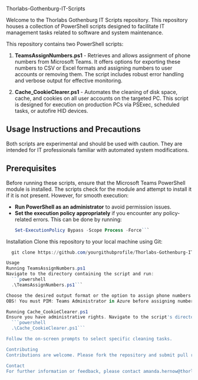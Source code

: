 Thorlabs-Gothenburg-IT-Scripts

Welcome to the Thorlabs Gothenburg IT Scripts repository. This repository houses a collection of PowerShell scripts designed to facilitate IT management tasks related to software and system maintenance.

This repository contains two PowerShell scripts:

1. **TeamsAssignNumbers.ps1** - Retrieves and allows assignment of phone numbers from Microsoft Teams. It offers options for exporting these numbers to CSV or Excel formats and assigning numbers to user accounts or removing them. The script includes robust error handling and verbose output for effective monitoring.

2. **Cache_CookieClearer.ps1** - Automates the cleaning of disk space, cache, and cookies on all user accounts on the targeted PC. This script is designed for execution on production PCs via PSExec, scheduled tasks, or autofire HID devices.

## Usage Instructions and Precautions

Both scripts are experimental and should be used with caution. They are intended for IT professionals familiar with automated system modifications.

## Prerequisites

Before running these scripts, ensure that the Microsoft Teams PowerShell module is installed. The scripts check for the module and attempt to install it if it is not present. However, for smooth execution:

- **Run PowerShell as an administrator** to avoid permission issues.
- **Set the execution policy appropriately** if you encounter any policy-related errors. This can be done by running:
  ```powershell
  Set-ExecutionPolicy Bypass -Scope Process -Force```

Installation
Clone this repository to your local machine using Git:
```powershell
  git clone https://github.com/yourgithubprofile/Thorlabs-Gothenburg-IT-Scripts.git```

Usage
Running TeamsAssignNumbers.ps1
Navigate to the directory containing the script and run:
  ```powershell
  .\TeamsAssignNumbers.ps1```

Choose the desired output format or the option to assign phone numbers via the interactive menu.
OBS! You must PIM: Teams Administrator in Azure before assigning number to teams account.

Running Cache_CookieClearer.ps1
Ensure you have administrative rights. Navigate to the script's directory and execute:
  ```powershell
  .\Cache_CookieClearer.ps1```

Follow the on-screen prompts to select specific cleaning tasks.

Contributing
Contributions are welcome. Please fork the repository and submit pull requests with any enhancements, bug fixes, or improvements.

Contact
For further information or feedback, please contact amanda.hernow@thorlabs.com at Thorlabs Sweden AB.
